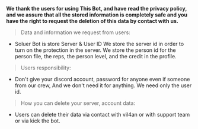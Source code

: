 **We thank the users for using This Bot, and have read the privacy policy, and we assure that all the stored information is completely safe and you have the right to request the deletion of this data by contact with us.**

> Data and information we request from users:
- Soluer Bot is store Server & User ID 
We store the server id in order to turn on the protection in the server. We store the person id for the person file, the reps, the person level, and the credit in the profile.

> Users responsibility:
- Don't give your discord account, password for anyone even if someone from our crew, And we don't need it for anything. We need only the user id.

> How you can delete your server, account data:
- Users can delete their data via contact with vil4an or with support team or via kick the bot.
